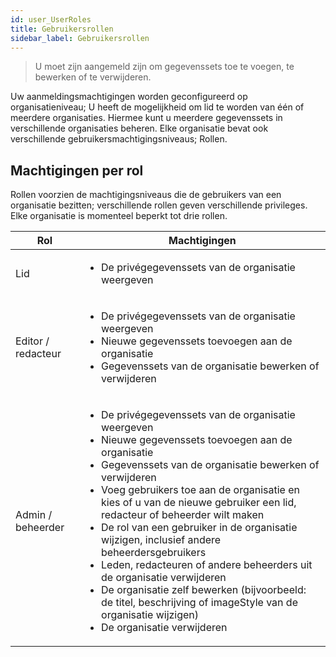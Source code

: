 ```yaml
---
id: user_UserRoles
title: Gebruikersrollen
sidebar_label: Gebruikersrollen
---
```

> U moet zijn aangemeld zijn om gegevenssets toe te voegen, te bewerken of te verwijderen.

Uw aanmeldingsmachtigingen worden geconfigureerd op organisatieniveau; U heeft de mogelijkheid om lid te worden van één of meerdere organisaties. Hiermee kunt u meerdere gegevenssets in verschillende organisaties beheren. Elke organisatie bevat ook verschillende gebruikersmachtigingsniveaus; Rollen. 

## Machtigingen per rol
Rollen voorzien de machtigingsniveaus die de gebruikers van een organisatie bezitten; verschillende rollen geven verschillende privileges. Elke organisatie is momenteel beperkt tot drie rollen. 

| Rol | Machtigingen  | 
| ----------------------------  | ----------------------------   | 
| Lid           |<ul><li>De privégegevenssets van de organisatie weergeven</li></ul> | 
| Editor / redacteur           |<ul><li>De privégegevenssets van de organisatie weergeven</li><li>Nieuwe gegevenssets toevoegen aan de organisatie</li><li>Gegevenssets van de organisatie bewerken of verwijderen </li></ul> | 
|Admin / beheerder  |<ul><li>De privégegevenssets van de organisatie weergeven</li><li>Nieuwe gegevenssets toevoegen aan de organisatie</li><li>Gegevenssets van de organisatie bewerken of verwijderen</li><li>Voeg gebruikers toe aan de organisatie en kies of u van de nieuwe gebruiker een lid, redacteur of beheerder wilt maken</li><li>De rol van een gebruiker in de organisatie wijzigen, inclusief andere beheerdersgebruikers</li><li>Leden, redacteuren of andere beheerders uit de organisatie verwijderen</li><li>De organisatie zelf bewerken (bijvoorbeeld: de titel, beschrijving of imageStyle van de organisatie wijzigen)</li><li>De organisatie verwijderen</li></ul>|